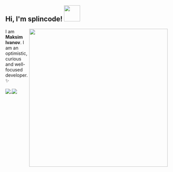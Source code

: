 <h2> Hi, I'm splincode! <img src="https://habrastorage.org/webt/gx/fh/jm/gxfhjmrabq3yapyhgwscweeb9bu.gif" width="50"></h2>

<img align='right' src="https://habrastorage.org/webt/tn/jp/ep/tnjpepft7cptughbj_1bmrublio.gif" width="430">

I am <b>Maksim Ivanov</b>.
I am an optimistic, curious and well-focused developer. :sparkles: <br>

<a href="https://github.com/anuraghazra/github-readme-stats">
  <img align="center" src="https://github-readme-stats.vercel.app/api?username=splincode&count_private=true&show_icons=true&include_all_commits=true&hide_border=true&hide_title=true" />
</a>
<a href="https://github.com/anuraghazra/github-readme-stats">
  <img align="center" src="https://github-readme-stats.vercel.app/api/top-langs/?username=splincode&langs_count=5&hide_title=true&hide_border=true&layout=compact" />
</a>

